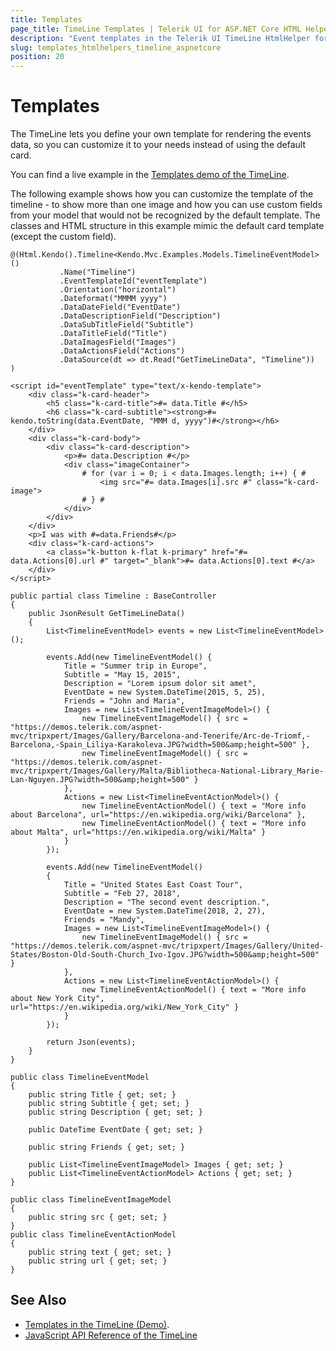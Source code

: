 ```yaml
---
title: Templates
page_title: TimeLine Templates | Telerik UI for ASP.NET Core HTML Helpers
description: "Event templates in the Telerik UI TimeLine HtmlHelper for ASP.NET Core (MVC 6 or ASP.NET Core MVC)."
slug: templates_htmlhelpers_timeline_aspnetcore
position: 20
---
```


# Templates

The TimeLine lets you define your own template for rendering the events data, so you can customize it to your needs instead of using the default card.

You can find a live example in the [Templates demo of the TimeLine](https://demos.telerik.com/aspnet-core/timeline/templates).

The following example shows how you can customize the template of the timeline - to show more than one image and how you can use custom fields from your model that would not be recognized by the default template. The classes and HTML structure in this example mimic the default card template (except the custom field).

```Razor
@(Html.Kendo().Timeline<Kendo.Mvc.Examples.Models.TimelineEventModel>()
           .Name("Timeline")
           .EventTemplateId("eventTemplate")
           .Orientation("horizontal")
           .Dateformat("MMMM yyyy")
           .DataDateField("EventDate")
           .DataDescriptionField("Description")
           .DataSubTitleField("Subtitle")
           .DataTitleField("Title")
           .DataImagesField("Images")
           .DataActionsField("Actions")
           .DataSource(dt => dt.Read("GetTimeLineData", "Timeline"))
)

<script id="eventTemplate" type="text/x-kendo-template">
    <div class="k-card-header">
        <h5 class="k-card-title">#= data.Title #</h5>
        <h6 class="k-card-subtitle"><strong>#= kendo.toString(data.EventDate, "MMM d, yyyy")#</strong></h6>
    </div>
    <div class="k-card-body">
        <div class="k-card-description">
            <p>#= data.Description #</p>
            <div class="imageContainer">
                # for (var i = 0; i < data.Images.length; i++) { #
                    <img src="#= data.Images[i].src #" class="k-card-image">
                # } #
            </div>
        </div>
    </div>
    <p>I was with #=data.Friends#</p>
    <div class="k-card-actions">
        <a class="k-button k-flat k-primary" href="#= data.Actions[0].url #" target="_blank">#= data.Actions[0].text #</a>
    </div>
</script>
```
```Controller
public partial class Timeline : BaseController
{
    public JsonResult GetTimeLineData()
    {
        List<TimelineEventModel> events = new List<TimelineEventModel>();

        events.Add(new TimelineEventModel() {
            Title = "Summer trip in Europe",
            Subtitle = "May 15, 2015",
            Description = "Lorem ipsum dolor sit amet",
            EventDate = new System.DateTime(2015, 5, 25),
            Friends = "John and Maria",
            Images = new List<TimelineEventImageModel>() {
                new TimelineEventImageModel() { src = "https://demos.telerik.com/aspnet-mvc/tripxpert/Images/Gallery/Barcelona-and-Tenerife/Arc-de-Triomf,-Barcelona,-Spain_Liliya-Karakoleva.JPG?width=500&amp;height=500" },
                new TimelineEventImageModel() { src = "https://demos.telerik.com/aspnet-mvc/tripxpert/Images/Gallery/Malta/Bibliotheca-National-Library_Marie-Lan-Nguyen.JPG?width=500&amp;height=500" }
            },
            Actions = new List<TimelineEventActionModel>() {
                new TimelineEventActionModel() { text = "More info about Barcelona", url="https://en.wikipedia.org/wiki/Barcelona" },
                new TimelineEventActionModel() { text = "More info about Malta", url="https://en.wikipedia.org/wiki/Malta" }
            }
        });

        events.Add(new TimelineEventModel()
        {
            Title = "United States East Coast Tour",
            Subtitle = "Feb 27, 2018",
            Description = "The second event description.",
            EventDate = new System.DateTime(2018, 2, 27),
            Friends = "Mandy",
            Images = new List<TimelineEventImageModel>() {
                new TimelineEventImageModel() { src = "https://demos.telerik.com/aspnet-mvc/tripxpert/Images/Gallery/United-States/Boston-Old-South-Church_Ivo-Igov.JPG?width=500&amp;height=500" }
            },
            Actions = new List<TimelineEventActionModel>() {
                new TimelineEventActionModel() { text = "More info about New York City", url="https://en.wikipedia.org/wiki/New_York_City" }
            }
        });

        return Json(events);
    }
}
```
```Model
public class TimelineEventModel
{
    public string Title { get; set; }
    public string Subtitle { get; set; }
    public string Description { get; set; }

    public DateTime EventDate { get; set; }

    public string Friends { get; set; }

    public List<TimelineEventImageModel> Images { get; set; }
    public List<TimelineEventActionModel> Actions { get; set; }
}

public class TimelineEventImageModel
{
    public string src { get; set; }
}
public class TimelineEventActionModel
{
    public string text { get; set; }
    public string url { get; set; }
}
```

## See Also


* [Templates in the TimeLine (Demo)](https://demos.telerik.com/aspnet-core/timeline/templates).
* [JavaScript API Reference of the TimeLine](/api/javascript/ui/timeline)
